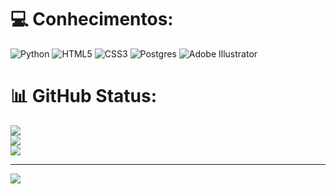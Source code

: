 
# 💻 Conhecimentos:
![Python](https://img.shields.io/badge/python-3670A0?style=for-the-badge&logo=python&logoColor=ffdd54)
![HTML5](https://img.shields.io/badge/html5-%23E34F26.svg?style=for-the-badge&logo=html5&logoColor=white)
![CSS3](https://img.shields.io/badge/css3-%231572B6.svg?style=for-the-badge&logo=css3&logoColor=white)
![Postgres](https://img.shields.io/badge/postgres-%23316192.svg?style=for-the-badge&logo=postgresql&logoColor=white) ![Adobe Illustrator](https://img.shields.io/badge/adobeillustrator-%23FF9A00.svg?style=for-the-badge&logo=adobeillustrator&logoColor=white) 
# 📊 GitHub Status:
![](https://github-readme-stats.vercel.app/api?username=yedulima&theme=dark&hide_border=false&include_all_commits=false&count_private=false)<br/>
![](https://github-readme-streak-stats.herokuapp.com/?user=yedulima&theme=dark&hide_border=false)<br/>
![](https://github-readme-stats.vercel.app/api/top-langs/?username=yedulima&theme=dark&hide_border=false&include_all_commits=false&count_private=false&layout=compact)

---
[![](https://visitcount.itsvg.in/api?id=yedulima&icon=0&color=0)](https://visitcount.itsvg.in)
